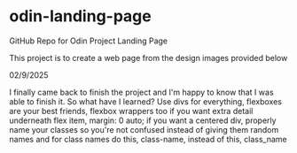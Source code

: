 # odin-landing-page
GitHub Repo for Odin Project Landing Page

This project is to create a web page from the design images provided below

02/9/2025

I finally came back to finish the project and I'm happy to know that
I was able to finish it. So what have I learned? Use divs for everything,
flexboxes are your best friends, flexbox wrappers too if you want extra
detail underneath flex item, margin: 0 auto; if you want a centered div,
properly name your classes so you're not confused instead of giving them
random names and for class names do this, class-name, instead of this,
class_name